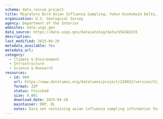 ```yaml
---
schema: data_rescue_project 
title: Migratory Bird Avian Influenza Sampling; Yukon Kuskokwim Delta, Alaska, 2015
organization: U.S. Geological Survey
agency: Department of the Interior
websites: data.usgs.gov
data_source: https://data.usgs.gov/datacatalog/data/USGSASC55
description: 
last_modified: 2025-04-29
metadata_available: Yes
metadata_url: 
category:
  - Climate & Environment 
  - Infrastructure 
  - Science & Research 
resources:
  - id: 909
    url: https://www.datalumos.org/datalumos/project/228022/version/V1/view
    format: ZIP
    status: Finished
    size: 0.001
    download_date: 2025-04-28
    maintainer: DRP, DL
    notes: Data set containing avian influenza sampling information for spring and summer waterbirds on the Yukon Kuskokwim Delta, 2015. Data contains sample ID, species common name, age and sex, collection data and location, and laboratory specific data used to identify presence and absence of avian influenza viruses.
---
```

